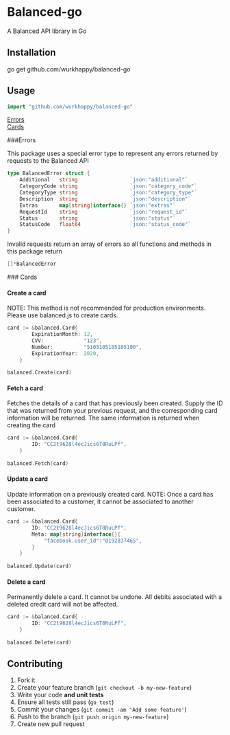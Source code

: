 # Balanced-go

A Balanced API library in Go

## Installation

go get github.com/wurkhappy/balanced-go

## Usage

```go
import "github.com/wurkhappy/balanced-go"
```

[Errors](#errors)  
[Cards](#cards)  

<a name="errors"/>
###Errors

This package uses a special error type to represent any errors returned by requests to the Balanced API
```go
type BalancedError struct {
	Additional   string                 `json:"additional"`
	CategoryCode string                 `json:"category_code"`
	CategoryType string                 `json:"category_type"`
	Description  string                 `json:"description"`
	Extras       map[string]interface{} `json:"extras"`
	RequestId    string                 `json:"request_id"`
	Status       string                 `json:"status"`
	StatusCode   float64                `json:"status_code"`
}
```

Invalid requests return an array of errors so all functions and methods in this package return
```go
[]*BalancedError
```

<a name="cards"/>
### Cards

#### Create a card

NOTE: This method is not recommended for production environments. Please use balanced.js to create cards.

```go
card := &balanced.Card{
		ExpirationMonth: 12,
		CVV:             "123",
		Number:          "5105105105105100",
		ExpirationYear:  2020,
	}
	
balanced.Create(card)
```

#### Fetch a card

Fetches the details of a card that has previously been created. Supply the ID that was returned from your previous request, and the corresponding card information will be returned. The same information is returned when creating the card

```go
card := &balanced.Card{
		ID: "CC2t9628l4ecJics6T8RuLPf",
	}
	
balanced.Fetch(card)
```

#### Update a card

Update information on a previously created card.
NOTE: Once a card has been associated to a customer, it cannot be associated to another customer.

```go
card := &balanced.Card{
		ID: "CC2t9628l4ecJics6T8RuLPf",
		Meta: map[string]interface{}{
		    "facebook.user_id":"0192837465",
		}
	}
	
balanced.Update(card)
```

#### Delete a card

Permanently delete a card. It cannot be undone. All debits associated with a deleted credit card will not be affected.

```go
card := &balanced.Card{
		ID: "CC2t9628l4ecJics6T8RuLPf",
	}
	
balanced.Delete(card)
```


## Contributing

1. Fork it
2. Create your feature branch (`git checkout -b my-new-feature`)
3. Write your code **and unit tests**
4. Ensure all tests still pass (`go test`)
5. Commit your changes (`git commit -am 'Add some feature'`)
6. Push to the branch (`git push origin my-new-feature`)
7. Create new pull request
  
